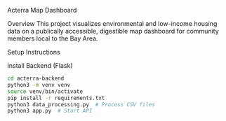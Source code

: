 Acterra Map Dashboard

Overview
This project visualizes environmental and low-income housing data on a publically accessible, digestible map dashboard for community members local to the Bay Area. 

Setup Instructions

Install Backend (Flask)

```sh
cd acterra-backend
python3 -m venv venv
source venv/bin/activate
pip install -r requirements.txt
python3 data_processing.py  # Process CSV files
python3 app.py  # Start API

